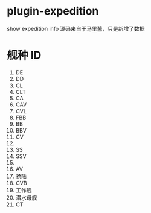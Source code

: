 # plugin-expedition

show expedition info
源码来自于马里酱，只是新增了数据

# 舰种 ID

1. DE
2. DD
3. CL
4. CLT
5. CA
6. CAV
7. CVL
8. FBB
9. BB
10. BBV
11. CV
12.
13. SS
14. SSV
15.
16. AV
17. 扬陆
18. CVB
19. 工作舰
20. 潜水母舰
21. CT
